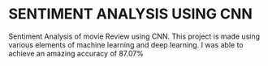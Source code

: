 # SENTIMENT ANALYSIS USING CNN
Sentiment Analysis of movie Review using CNN. This project is made using various elements of machine learning and deep learning. I was able to achieve an amazing accuracy of 87.07%

